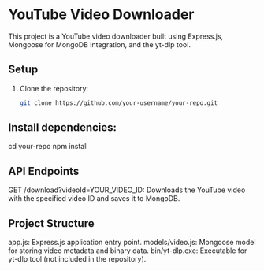 # YouTube Video Downloader

This project is a YouTube video downloader built using Express.js, Mongoose for MongoDB integration, and the yt-dlp tool.

## Setup

1. Clone the repository:

   ```bash
   git clone https://github.com/your-username/your-repo.git

## Install dependencies:

cd your-repo
npm install


## API Endpoints

GET /download?videoId=YOUR_VIDEO_ID: Downloads the YouTube video with the specified video ID and saves it to MongoDB.

## Project Structure

app.js: Express.js application entry point.
models/video.js: Mongoose model for storing video metadata and binary data.
bin/yt-dlp.exe: Executable for yt-dlp tool (not included in the repository).